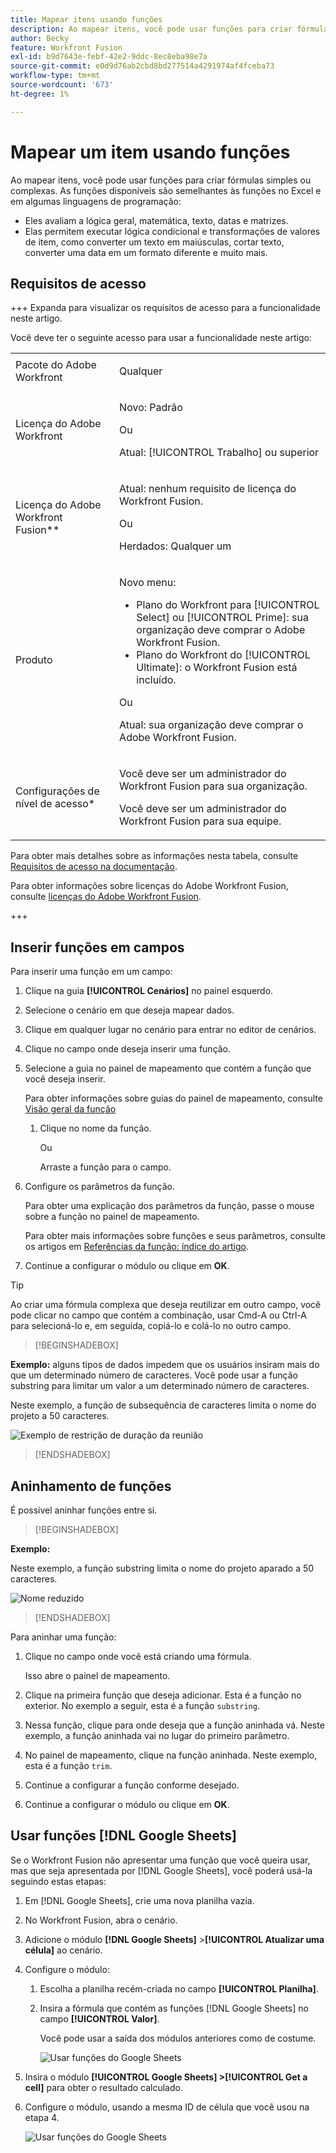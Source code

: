 ```yaml
---
title: Mapear itens usando funções
description: Ao mapear itens, você pode usar funções para criar fórmulas simples ou complexas.
author: Becky
feature: Workfront Fusion
exl-id: b9d7643e-febf-42e2-9ddc-8ec8eba98e7a
source-git-commit: e0d9d76ab2cbd8bd277514a4291974af4fceba73
workflow-type: tm+mt
source-wordcount: '673'
ht-degree: 1%

---
```


# Mapear um item usando funções

Ao mapear itens, você pode usar funções para criar fórmulas simples ou complexas. As funções disponíveis são semelhantes às funções no Excel e em algumas linguagens de programação:

* Eles avaliam a lógica geral, matemática, texto, datas e matrizes.
* Elas permitem executar lógica condicional e transformações de valores de item, como converter um texto em maiúsculas, cortar texto, converter uma data em um formato diferente e muito mais.

## Requisitos de acesso

+++ Expanda para visualizar os requisitos de acesso para a funcionalidade neste artigo.

Você deve ter o seguinte acesso para usar a funcionalidade neste artigo:

<table style="table-layout:auto">
 <col> 
 <col> 
 <tbody> 
  <tr> 
   <td role="rowheader">Pacote do Adobe Workfront</td> 
   <td> <p>Qualquer</p> </td> 
  </tr> 
  <tr data-mc-conditions=""> 
   <td role="rowheader">Licença do Adobe Workfront</td> 
   <td> <p>Novo: Padrão</p><p>Ou</p><p>Atual: [!UICONTROL Trabalho] ou superior</p> </td> 
  </tr> 
  <tr> 
   <td role="rowheader">Licença do Adobe Workfront Fusion**</td> 
   <td>
   <p>Atual: nenhum requisito de licença do Workfront Fusion.</p>
   <p>Ou</p>
   <p>Herdados: Qualquer um </p>
   </td> 
  </tr> 
  <tr> 
   <td role="rowheader">Produto</td> 
   <td>
   <p>Novo menu:</p> <ul><li>Plano do Workfront para [!UICONTROL Select] ou [!UICONTROL Prime]: sua organização deve comprar o Adobe Workfront Fusion.</li><li>Plano do Workfront do [!UICONTROL Ultimate]: o Workfront Fusion está incluído.</li></ul>
   <p>Ou</p>
   <p>Atual: sua organização deve comprar o Adobe Workfront Fusion.</p>
   </td> 
  </tr>
  <tr data-mc-conditions=""> 
   <td role="rowheader">Configurações de nível de acesso*</td> 
   <td> 
     <p>Você deve ser um administrador do Workfront Fusion para sua organização.</p>
     <p>Você deve ser um administrador do Workfront Fusion para sua equipe.</p>
   </td> 
  </tr> 
   </td> 
  </tr> 
 </tbody> 
</table>

Para obter mais detalhes sobre as informações nesta tabela, consulte [Requisitos de acesso na documentação](/help/workfront-fusion/references/licenses-and-roles/access-level-requirements-in-documentation.md).

Para obter informações sobre licenças do Adobe Workfront Fusion, consulte [licenças do Adobe Workfront Fusion](/help/workfront-fusion/set-up-and-manage-workfront-fusion/licensing-operations-overview/license-automation-vs-integration.md).

+++

## Inserir funções em campos

Para inserir uma função em um campo:

1. Clique na guia **[!UICONTROL Cenários]** no painel esquerdo.
1. Selecione o cenário em que deseja mapear dados.
1. Clique em qualquer lugar no cenário para entrar no editor de cenários.
1. Clique no campo onde deseja inserir uma função.
1. Selecione a guia no painel de mapeamento que contém a função que você deseja inserir.

   Para obter informações sobre guias do painel de mapeamento, consulte [Visão geral da função](/help/workfront-fusion/get-started-with-fusion/understand-fusion/function-overview.md)
   1. Clique no nome da função.

      Ou

      Arraste a função para o campo.
1. Configure os parâmetros da função.

   Para obter uma explicação dos parâmetros da função, passe o mouse sobre a função no painel de mapeamento.

   Para obter mais informações sobre funções e seus parâmetros, consulte os artigos em [Referências da função: índice do artigo](/help/workfront-fusion/references/mapping-panel/functions/functions-toc.md).

1. Continue a configurar o módulo ou clique em **OK**.

>[!TIP]
>
>Ao criar uma fórmula complexa que deseja reutilizar em outro campo, você pode clicar no campo que contém a combinação, usar Cmd-A ou Ctrl-A para selecioná-lo e, em seguida, copiá-lo e colá-lo no outro campo.


>[!BEGINSHADEBOX]

**Exemplo:** alguns tipos de dados impedem que os usuários insiram mais do que um determinado número de caracteres. Você pode usar a função substring para limitar um valor a um determinado número de caracteres.

Neste exemplo, a função de subsequência de caracteres limita o nome do projeto a 50 caracteres.

![Exemplo de restrição de duração da reunião](assets/example-meet-length-restriction-350x184.png)

>[!ENDSHADEBOX]

## Aninhamento de funções

É possível aninhar funções entre si.

>[!BEGINSHADEBOX]

**Exemplo:**

Neste exemplo, a função substring limita o nome do projeto aparado a 50 caracteres.

![Nome reduzido](assets/trimmed-name-under-50.png)

>[!ENDSHADEBOX]

Para aninhar uma função:

1. Clique no campo onde você está criando uma fórmula.

   Isso abre o painel de mapeamento.

1. Clique na primeira função que deseja adicionar. Esta é a função no exterior. No exemplo a seguir, esta é a função `substring`.
1. Nessa função, clique para onde deseja que a função aninhada vá. Neste exemplo, a função aninhada vai no lugar do primeiro parâmetro.
1. No painel de mapeamento, clique na função aninhada. Neste exemplo, esta é a função `trim`.
1. Continue a configurar a função conforme desejado.
1. Continue a configurar o módulo ou clique em **OK**.

## Usar funções [!DNL Google Sheets]

Se o Workfront Fusion não apresentar uma função que você queira usar, mas que seja apresentada por [!DNL Google Sheets], você poderá usá-la seguindo estas etapas:

1. Em [!DNL Google Sheets], crie uma nova planilha vazia.
1. No Workfront Fusion, abra o cenário.
1. Adicione o módulo **[!DNL Google Sheets]** >**[!UICONTROL Atualizar uma célula]** ao cenário.

1. Configure o módulo:

   1. Escolha a planilha recém-criada no campo **[!UICONTROL Planilha]**.
   1. Insira a fórmula que contém as funções [!DNL Google Sheets] no campo **[!UICONTROL Valor]**.

      Você pode usar a saída dos módulos anteriores como de costume.

      ![Usar funções do Google Sheets](assets/exploit-google-sheet-functions-350x218.png)

1. Insira o módulo **[!UICONTROL Google Sheets] >[!UICONTROL Get a cell]** para obter o resultado calculado.
1. Configure o módulo, usando a mesma ID de célula que você usou na etapa 4.

   ![Usar funções do Google Sheets](assets/exploit-google-sheet-functions-2-350x187.png)
